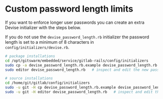 # Custom password length limits

If you want to enforce longer user passwords you can create an extra Devise
initializer with the steps below.

If you do not use the `devise_password_length.rb` initializer the password
length is set to a minimum of 8 characters in
`config/initializers/devise.rb`.

```bash
# package installations
cd /opt/gitswarm/embedded/service/gitlab-rails/config/initializers
sudo cp -a devise_password_length.rb.example devise_password_length.rb
sudo editor devise_password_length.rb   # inspect and edit the new password length limits

# source installations
cd /home/git/gitlab/config/initializers
sudo -u git -H cp devise_password_length.rb.example devise_password_length.rb
sudo -u git -H editor devise_password_length.rb   # inspect and edit the new password length limits
```
